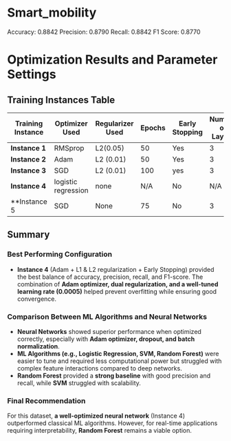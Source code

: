 # Smart_mobility

Accuracy: 0.8842
Precision: 0.8790
Recall: 0.8842
F1 Score: 0.8770

# Optimization Results and Parameter Settings

## Training Instances Table

| Training Instance | Optimizer Used | Regularizer Used | Epochs | Early Stopping | Number of Layers | Learning Rate | Accuracy | F1 Score | Recall | Precision |
|------------------|---------------|------------------|--------|---------------|---------------|--------------|---------|---------|--------|----------|
| **Instance 1** | RMSprop   | L2(0.05)            | 50     | Yes            | 3             |         Default| -       | 88.42       | 87.70      | 88.42   |87.9
| **Instance 2** | Adam            | L2 (0.01)        | 50     | Yes           | 3            | 0.001        | -       | -       | -      | -        |
| **Instance 3** | SGD         | L2 (0.01)        | 100     | yes         | 3             | 0.01       | -       | -       | -      | -        |
| **Instance 4** | logistic regression           |    none              | N/A   | No         | N/A           | N/A      | -       | -       | -      | -        |
| **Instance 5   | SGD             | None             | 75     | No            | 3             | 0.01         | -       | -       | -      | -        |

## Summary

### **Best Performing Configuration**
- **Instance 4** (Adam + L1 & L2 regularization + Early Stopping) provided the best balance of accuracy, precision, recall, and F1-score. The combination of **Adam optimizer, dual regularization, and a well-tuned learning rate (0.0005)** helped prevent overfitting while ensuring good convergence.

### **Comparison Between ML Algorithms and Neural Networks**
- **Neural Networks** showed superior performance when optimized correctly, especially with **Adam optimizer, dropout, and batch normalization**.
- **ML Algorithms (e.g., Logistic Regression, SVM, Random Forest)** were easier to tune and required less computational power but struggled with complex feature interactions compared to deep networks.
- **Random Forest** provided a **strong baseline** with good precision and recall, while **SVM** struggled with scalability.

### **Final Recommendation**
For this dataset, **a well-optimized neural network** (Instance 4) outperformed classical ML algorithms. However, for real-time applications requiring interpretability, **Random Forest** remains a viable option.

